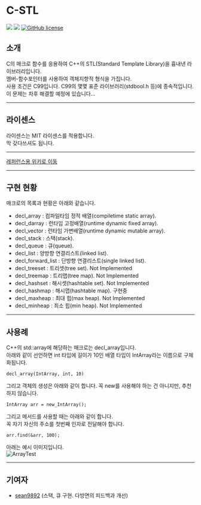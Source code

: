# C-STL  
  
![](https://img.shields.io/badge/language-C-red) ![](https://img.shields.io/badge/version-0.1.0-brightgreen) [![GitHub license](https://img.shields.io/badge/license-MIT-blue.svg)](https://github.com/myyrakle/C-STL/blob/master/LICENSE)  
  
## 소개
C의 매크로 함수를 응용하여 C++의 STL(Standard Template Library)을 흉내낸 라이브러리입니다.  
멤버-함수포인터를 사용하여 객체지향적 형식을 가집니다.  
사용 조건은 C99입니다. C99의 몇몇 표준 라이브러리(stdbool.h 등)에 종속적입니다. 이 문제는 차후 해결할 예정에 있습니다...
  
***  
  
## 라이센스
  
라이센스는 MIT 라이센스를 적용합니다.  
막 갖다쓰셔도 됩니다.  
  
***  
  
[레퍼런스용 위키로 이동](https://github.com/myyrakle/C-STL/wiki)  
  
***  
  
## 구현 현황  
  
매크로의 목록과 현황은 아래와 같습니다.  
- decl_array : 컴파일타임 정적 배열(compiletime static array).   
- decl_darray : 런타임 고정배열(runtime dynamic fixed array).    
- decl_vector : 런타임 가변배열(runtime dynamic mutable array).   
- decl_stack : 스택(stack).   
- decl_queue : 큐(queue).   
- decl_list : 양방향 연결리스트(linked list).  
- decl_forward_list : 단방향 연결리스트(single linked list).  
- decl_treeset : 트리셋(tree set). Not Implemented  
- decl_treemap : 트리맵(tree map). Not Implemented  
- decl_hashset : 해시셋(hashtable set). Not Implemented  
- decl_hashmap : 해시맵(hashtable map). 구현중  
- decl_maxheap : 최대 힙(max heap). Not Implemented  
- decl_minheap : 최소 힙(min heap). Not Implemented  
  
***  

## 사용례
  
C++의 std::array에 해당하는 매크로는 decl_array입니다.  
아래와 같이 선언하면 int 타입에 길이가 10인 배열 타입이 IntArray라는 이름으로 구체화됩니다.  
```
decl_array(IntArray, int, 10)
```
  
  
그리고 객체의 생성은 아래와 같이 합니다. 꼭 new를 사용해야 하는 건 아니지만, 추천하지 않습니다.  
```
IntArray arr = new_IntArray();
```
  
  
그리고 메서드를 사용할 때는 아래와 같이 합니다.  
꼭 자기 자신의 주소를 첫번째 인자로 전달해야 합니다.
```
arr.find(&arr, 100);
```
  
  
아래는 예시 이미지입니다.  
![ArrayTest](./image/ArraySimpleTest.png)
***  
  
## 기여자  
- [sean9892](https://github.com/sean9892) (스택, 큐 구현. 다방면의 피드백과 개선)
